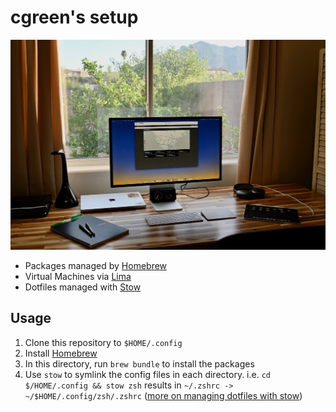 # cgreen's setup

![Workspace](workspace.jpeg)

* Packages managed by [Homebrew](https://brew.sh)
* Virtual Machines via [Lima](https://lima-vm.io)
* Dotfiles managed with [Stow](https://www.gnu.org/software/stow/)

## Usage

1. Clone this repository to `$HOME/.config`
1. Install [Homebrew](https://brew.sh)
1. In this directory, run `brew bundle` to install the packages
1. Use `stow` to symlink the config files in each directory. i.e. `cd $/HOME/.config && stow zsh` results in `~/.zshrc -> ~/$HOME/.config/zsh/.zshrc` ([more on managing dotfiles with stow](https://alex.pearwin.com/2016/02/managing-dotfiles-with-stow/))

